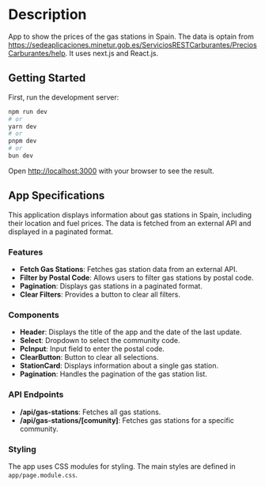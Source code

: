 # Description

App to show the prices of the gas stations in Spain.
The data is optain from https://sedeaplicaciones.minetur.gob.es/ServiciosRESTCarburantes/PreciosCarburantes/help.
It uses next.js and React.js.

## Getting Started

First, run the development server:

```bash
npm run dev
# or
yarn dev
# or
pnpm dev
# or
bun dev
```

Open [http://localhost:3000](http://localhost:3000) with your browser to see the result.

## App Specifications

This application displays information about gas stations in Spain, including their location and fuel prices. The data is fetched from an external API and displayed in a paginated format.

### Features

- **Fetch Gas Stations**: Fetches gas station data from an external API.
- **Filter by Postal Code**: Allows users to filter gas stations by postal code.
- **Pagination**: Displays gas stations in a paginated format.
- **Clear Filters**: Provides a button to clear all filters.

### Components

- **Header**: Displays the title of the app and the date of the last update.
- **Select**: Dropdown to select the community code.
- **PcInput**: Input field to enter the postal code.
- **ClearButton**: Button to clear all selections.
- **StationCard**: Displays information about a single gas station.
- **Pagination**: Handles the pagination of the gas station list.

### API Endpoints

- **/api/gas-stations**: Fetches all gas stations.
- **/api/gas-stations/[comunity]**: Fetches gas stations for a specific community.

### Styling

The app uses CSS modules for styling. The main styles are defined in `app/page.module.css`.
